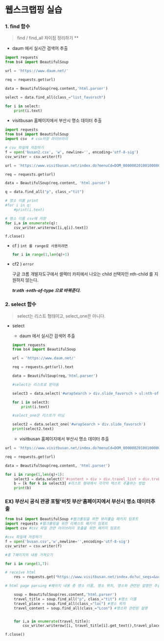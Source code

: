 # 웹스크랩핑 실습

### 1. find 함수

> find / find_all 차이점 정리하기 **

* daum 에서 실시간 검색어 추출

```python
import requests
from bs4 import BeautifulSoup

url = 'https://www.daum.net/'

req = requests.get(url)

data = BeautifulSoup(req.content,'html.parser')

select = data.find_all(class_="list_favorsch")

for i in select:
    print(i.text)
```



* visitbusan 홈페이지에서 부산시 명소 데이터 추출

```python
import requests
from bs4 import BeautifulSoup
import csv  # csv저장 라이브러리

# csv 파일에 저장하기
f = open('busan2.csv', 'w', newline='', encoding='utf-8-sig')
csv_writer = csv.writer(f)

url = 'https://www.visitbusan.net/index.do?menuCd=DOM_000000201001000000'

req = requests.get(url)

data = BeautifulSoup(req.content, 'html.parser')

q = data.find_all("p", class_="tit")

# 명소 이름 print
#for i in q:
    #print(i.text)

# 명소 이름 csv에 저장
for i,a in enumerate(q):
    csv_writer.writerow([i,q[i].text])

f.close()

```

  - cf ) `int 를 range로 사용하려면` 

    ```python
    for i in range(1,len(q)+1)
    ```

- cf2 ) `error`

  구글 크롬 개발자도구에서 셀렉터 카피에서 나오는 child 선택자인 nth-child 를 지원하지 않는다.

  ***tr:nth ->nth-of-type 으로 바꿔준다.***

### 2. select 함수

> select는 리스트 형태이고, select_one은 아니다.

* select

  * daum 에서 실시간 검색어 추출

  ```python
  import requests
  from bs4 import BeautifulSoup
  
  url = 'https://www.daum.net/'
  
  req = requests.get(url).text
  
  data = BeautifulSoup(req,'html.parser')
  
  #select는 리스트로 받아옴
  
  select3 = data.select('#wrapSearch > div.slide_favorsch > ul:nth-of-type(1)')
  
  for i in select3:
      print(i.text)
  
  #select_one은 리스트가 아님
  
  select2 = data.select_one('#wrapSearch > div.slide_favorsch')
  print(select2.text)
  
  ```

  * visitbusan 홈페이지에서 부산시 명소 데이터 추출

```python
url = 'https://www.visitbusan.net/index.do?menuCd=DOM_000000201001000000'

req = requests.get(url)

data = BeautifulSoup(req.content, 'html.parser')

for i in range(1,len(q)+1):
    select3 = data.select(f'#content > div > div.travel_list > div.trvList > div > div:nth-of-type({str(i)}) > div.info > p.tit > a')
    b = [k for k in select3] #리스트 형태에서 각각의 텍스트 추출하는 방법
    print(b)
```



### EX) 부산시 공식 관광 포털'비짓 부산'홈페이지에서 부산시 명소 데이터추출

```python
from bs4 import BeautifulSoup #웹크롤링을 위한 뷰리풀숩 패키지 임포트
import requests #웹크롤링을 위한 리퀘스트 패키지 임포트
import csv #csv 파일 관련 라이브러리 호출을 위한 패키지 임포트

#csv 파일에 저장하기
f = open('busan.csv','w',newline='',encoding='utf-8-sig')
csv_writer = csv.writer(f)

#총 7페이지의 내용 가져오기

for i in range(1,7):

# receive html
    res = requests.get("https://www.visitbusan.net/index.do?uc_seqs=&ucMtmUcSeq=&ucMtmItemUcSeq=&file_name=&gugun_nm=&cate2_nm=&ucc1_seq=15&cate1_nm=&ucdpp_seqs=&uct_seqs=&ucum_seqs=&ucl_seq=7&ucl_use_yn=Y&exclude_uc_seq=&place=&title=&subtitl=&hash_tag=&menuCd=DOM_000000201001000000&list_type=TYPE_BIG_CARD&order_type=NEW&listCntPerPage2=16&ucum_seq=&ub_seq=&distance=0.0&cate2_month=&favoriteThis=N&myFavoriteUserId=&sel_visit_place=N&user_id=&search_keyword=&num_room=&ulg_seq=&ucc2_seq=&ucg_seq=&ucogl_seq=&main_img_ucmf_seq=&main_title=&charger_positn=&charger_nm=&charger_tel=&tripadvisor_id=&lat=&lng=&bundle_cntnts_yn=&use_yn=Y&sort_num=&page_no="+str(i))

# html page parsing #페이지 내용 중 명소 이름, 명소 위치, 명소와 관련된 설명만 추출함.

    soup = BeautifulSoup(res.content,'html.parser')
    travel_title = soup.find_all("p", class_="tit") #명소 이름
    travel_place = soup.find_all(class_="loc") #명소 위치
    travel_content = soup.find_all(class_="Lcon") #명소와 관련된 설명


    for i,a in enumerate(travel_title):
        csv_writer.writerow([i, travel_title[i].get_text(),travel_place[i].get_text(),travel_content[i].get_text()])

f.close()
```



